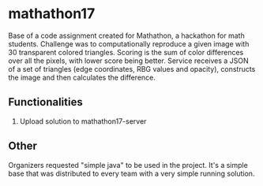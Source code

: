 # mathathon17
Base of a code assignment created for Mathathon, a hackathon for math students. Challenge was to computationally reproduce a given image with 30 transparent colored triangles. Scoring is the sum of color differences over all the pixels, with lower score being better. Service receives a JSON of a set of triangles (edge coordinates, RBG values and opacity), constructs the image and then calculates the difference.

## Functionalities
1) Upload solution to mathathon17-server

## Other
Organizers requested "simple java" to be used in the project. It's a simple base that was distributed to every team with a very simple running solution.
